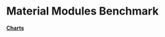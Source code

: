 # Material Modules Benchmark

**[Charts](https://shader-slang.com/slang-material-modules-benchmark/dev/bench/)**
